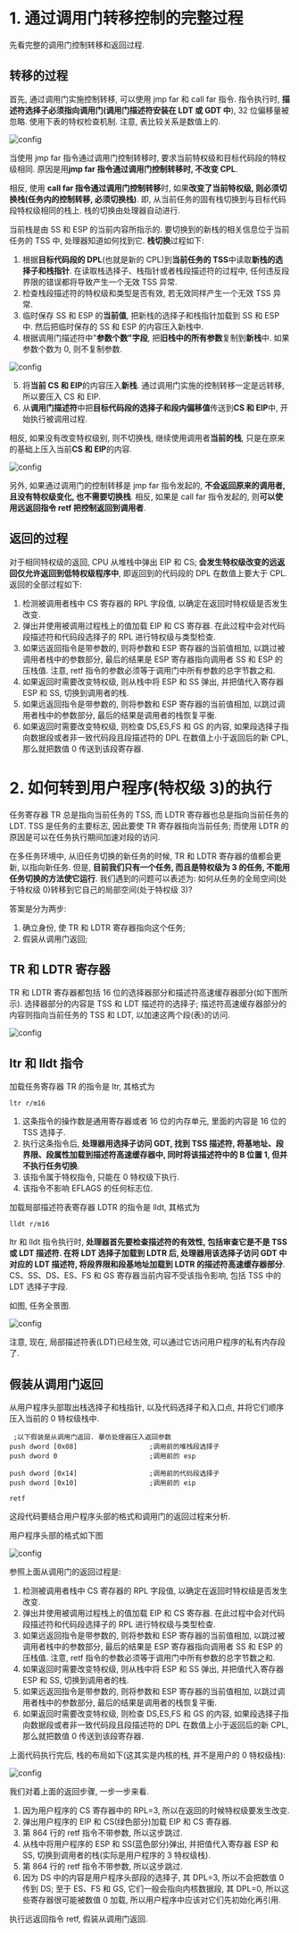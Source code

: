 # 1. 通过调用门转移控制的完整过程

先看完整的调用门控制转移和返回过程.

## 转移的过程

首先, 通过调用门实施控制转移, 可以使用 jmp far 和 call far 指令. 指令执行时, **描述符选择子必须指向调用门(调用门描述符安装在 LDT 或 GDT 中**), 32 位偏移量被忽略. 使用下表的特权检查机制. 注意, 表比较关系是数值上的.

![config](images/11.png)

当使用 jmp far 指令通过调用门控制转移时, 要求当前特权级和目标代码段的特权级相同. 原因是用**jmp far 指令通过调用门控制转移时, 不改变 CPL**.

相反, 使用 **call far 指令通过调用门控制转移**时, 如果**改变了当前特权级, 则必须切换栈(任务内的控制转移, 必须切换栈)**. 即, 从当前任务的固有栈切换到与目标代码段特权级相同的栈上. 栈的切换由处理器自动进行.

当前栈是由 SS 和 ESP 的当前内容所指示的. 要切换到的新栈的相关信息位于当前任务的 TSS 中, 处理器知道如何找到它. **栈切换**过程如下:

1. 根据**目标代码段的 DPL**(也就是新的 CPL)到**当前任务的 TSS**中读取**新栈的选择子和栈指针**. 在读取栈选择子、栈指针或者栈段描述符的过程中, 任何违反段界限的错误都将导致产生一个无效 TSS 异常.
2. 检查栈段描述符的特权级和类型是否有效, 若无效同样产生一个无效 TSS 异常.
3. 临时保存 SS 和 ESP 的**当前值**, 把新栈的选择子和栈指针加载到 SS 和 ESP 中. 然后把临时保存的 SS 和 ESP 的内容压入新栈中.
4. 根据调用门描述符中"**参数个数"字段**, 把**旧栈中的所有参数**复制到**新栈**中. 如果参数个数为 0, 则不复制参数.

![config](images/23.png)

5. 将**当前 CS 和 EIP**的内容压入**新栈**. 通过调用门实施的控制转移一定是远转移, 所以要压入 CS 和 EIP.
6. 从**调用门描述符**中把**目标代码段的选择子和段内偏移值**传送到**CS 和 EIP**中, 开始执行被调用过程.

相反, 如果没有改变特权级别, 则不切换栈, 继续使用调用者**当前的栈**, 只是在原来的基础上压入当前**CS 和 EIP**的内容.

![config](images/22.png)

另外, 如果通过调用门的控制转移是 jmp far 指令发起的, **不会返回原来的调用者, 且没有特权级变化, 也不需要切换栈**. 相反, 如果是 call far 指令发起的, 则**可以使用远返回指令 retf 把控制返回到调用者**.

## 返回的过程

对于相同特权级的返回, CPU 从堆栈中弹出 EIP 和 CS; **会发生特权级改变的远返回仅允许返回到低特权级程序中**, 即返回到的代码段的 DPL 在数值上要大于 CPL. 返回的全部过程如下:

1. 检测被调用者栈中 CS 寄存器的 RPL 字段值, 以确定在返回时特权级是否发生改变.
2. 弹出并使用被调用过程栈上的值加载 EIP 和 CS 寄存器. 在此过程中会对代码段描述符和代码段选择子的 RPL 进行特权级与类型检查.
3. 如果远返回指令是带参数的, 则将参数和 ESP 寄存器的当前值相加, 以跳过被调用者栈中的参数部分, 最后的结果是 ESP 寄存器指向调用者 SS 和 ESP 的压栈值. 注意, retf 指令的参数必须等于调用门中所有参数的总字节数之和.
4. 如果返回时需要改变特权级, 则从栈中将 ESP 和 SS 弹出, 并把值代入寄存器 ESP 和 SS, 切换到调用者的栈.
5. 如果远返回指令是带参数的, 则将参数和 ESP 寄存器的当前值相加, 以跳过调用者栈中的参数部分, 最后的结果是调用者的栈恢复平衡.
6. 如果返回时需要改变特权级, 则检查 DS,ES,FS 和 GS 的内容, 如果段选择子指向数据段或者非一致代码段且段描述符的 DPL 在数值上小于返回后的新 CPL, 那么就把数值 0 传送到该段寄存器.

# 2. 如何转到用户程序(特权级 3)的执行

任务寄存器 TR 总是指向当前任务的 TSS, 而 LDTR 寄存器也总是指向当前任务的 LDT. TSS 是任务的主要标志, 因此要使 TR 寄存器指向当前任务; 而使用 LDTR 的原因是可以在任务执行期间加速对段的访问.

在多任务环境中, 从旧任务切换的新任务的时候, TR 和 LDTR 寄存器的值都会更新, 以指向新任务. 但是, **目前我们只有一个任务, 而且是特权级为 3 的任务, 不能用任务切换的方法使它运行**. 我们遇到的问题可以表述为: 如何从任务的全局空间(处于特权级 0)转移到它自己的局部空间(处于特权级 3)?

答案是分为两步:
1. 确立身份, 使 TR 和 LDTR 寄存器指向这个任务;
2. 假装从调用门返回;

## TR 和 LDTR 寄存器

TR 和 LDTR 寄存器都包括 16 位的选择器部分和描述符高速缓存器部分(如下图所示). 选择器部分的内容是 TSS 和 LDT 描述符的选择子; 描述符高速缓存器部分的内容则指向当前任务的 TSS 和 LDT, 以加速这两个段(表)的访问.

![config](images/24.png)

## ltr 和 lldt 指令

加载任务寄存器 TR 的指令是 ltr, 其格式为

```
ltr r/m16
```

1. 这条指令的操作数是通用寄存器或者 16 位的内存单元, 里面的内容是 16 位的 TSS 选择子.
2. 执行这条指令后, **处理器用选择子访问 GDT, 找到 TSS 描述符, 将基地址、段界限、段属性加载到描述符高速缓存器中, 同时将该描述符中的 B 位置 1, 但并不执行任务切换**.
3. 该指令属于特权指令, 只能在 0 特权级下执行.
4. 该指令不影响 EFLAGS 的任何标志位.

加载局部描述符表寄存器 LDTR 的指令是 lldt, 其格式为

```
lldt r/m16
```

ltr 和 lldt 指令执行时, **处理器首先要检查描述符的有效性, 包括审查它是不是 TSS 或 LDT 描述符. 在将 LDT 选择子加载到 LDTR 后, 处理器用该选择子访问 GDT 中对应的 LDT 描述符, 将段界限和段基地址加载到 LDTR 的描述符高速缓存器部分**. CS、SS、DS、ES、FS 和 GS 寄存器当前内容不受该指令影响, 包括 TSS 中的 LDT 选择子字段.

如图, 任务全景图.

![config](images/25.png)

注意, 现在, 局部描述符表(LDT)已经生效, 可以通过它访问用户程序的私有内存段了.

## 假装从调用门返回

从用户程序头部取出栈选择子和栈指针, 以及代码选择子和入口点, 并将它们顺序压入当前的 0 特权级栈中.

```
 ;以下假装是从调用门返回. 摹仿处理器压入返回参数
push dword [0x08]                  ;调用前的堆栈段选择子
push dword 0                       ;调用前的 esp

push dword [0x14]                  ;调用前的代码段选择子
push dword [0x10]                  ;调用前的 eip

retf
```

这段代码要结合用户程序头部的格式和调用门的返回过程来分析.

用户程序头部的格式如下图

![config](images/26.png)

参照上面从调用门的返回过程是:

1. 检测被调用者栈中 CS 寄存器的 RPL 字段值, 以确定在返回时特权级是否发生改变.
2. 弹出并使用被调用过程栈上的值加载 EIP 和 CS 寄存器. 在此过程中会对代码段描述符和代码段选择子的 RPL 进行特权级与类型检查.
3. 如果远返回指令是带参数的, 则将参数和 ESP 寄存器的当前值相加, 以跳过被调用者栈中的参数部分, 最后的结果是 ESP 寄存器指向调用者 SS 和 ESP 的压栈值. 注意, retf 指令的参数必须等于调用门中所有参数的总字节数之和.
4. 如果返回时需要改变特权级, 则从栈中将 ESP 和 SS 弹出, 并把值代入寄存器 ESP 和 SS, 切换到调用者的栈.
5. 如果远返回指令是带参数的, 则将参数和 ESP 寄存器的当前值相加, 以跳过调用者栈中的参数部分, 最后的结果是调用者的栈恢复平衡.
6. 如果返回时需要改变特权级, 则检查 DS,ES,FS 和 GS 的内容, 如果段选择子指向数据段或者非一致代码段且段描述符的 DPL 在数值上小于返回后的新 CPL, 那么就把数值 0 传送到该段寄存器.

上面代码执行完后, 栈的布局如下(这其实是内核的栈, 并不是用户的 0 特权级栈):

![config](images/27.png)

我们对着上面的返回步骤, 一步一步来看.
1. 因为用户程序的 CS 寄存器中的 RPL=3, 所以在返回的时候特权级要发生改变.
2. 弹出用户程序的 EIP 和 CS(绿色部分)加载 EIP 和 CS 寄存器.
3. 第 864 行的 retf 指令不带参数, 所以这步跳过.
4. 从栈中将用户程序的 ESP 和 SS(蓝色部分)弹出, 并把值代入寄存器 ESP 和 SS, 切换到调用者的栈(实际是用户程序的 3 特权级栈).
5. 第 864 行的 retf 指令不带参数, 所以这步跳过.
6. 因为 DS 中的内容是用户程序头部段的选择子, 其 DPL=3, 所以不会把数值 0 传到 DS; 至于 ES、FS 和 GS, 它们一般会指向内核数据段, 其 DPL=0, 所以这些寄存器很可能被数值 0 加载, 所以用户程序中应该对它们先初始化再引用.

执行远返回指令 retf, 假装从调用门返回.